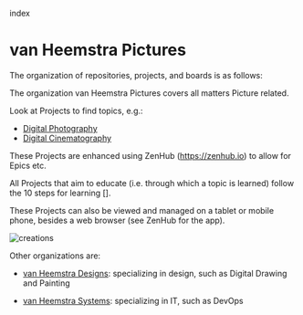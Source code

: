 index
# van Heemstra Pictures

The organization of repositories, projects, and boards is as follows:

The organization van Heemstra Pictures covers all matters Picture related.

Look at Projects to find topics, e.g.:

- [Digital Photography](https://github.com/orgs/vanHeemstraPictures/projects/3)
- [Digital Cinematography](https://github.com/vanheemstrapictures/index#workspaces/digital-cinematography-5cdc26bbb8a0f81e7c284e21/board)

These Projects are enhanced using ZenHub (https://zenhub.io) to allow for Epics etc.

All Projects that aim to educate (i.e. through which a topic is learned) follow the 10 steps for learning [].

These Projects can also be viewed and managed on a tablet or mobile phone, besides a web browser (see ZenHub for the app).

![creations](../master/Creations.PNG)

Other organizations are:

- [van Heemstra Designs](https://github.com/vanHeemstraDesigns/index/): specializing in design, such as Digital Drawing and Painting  

- [van Heemstra Systems](https://github.com/vanHeemstraSystems/index/): specializing in IT, such as DevOps 
